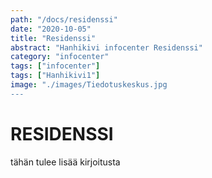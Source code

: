 ```yaml
---
path: "/docs/residenssi"
date: "2020-10-05"
title: "Residenssi"
abstract: "Hanhikivi infocenter Residenssi"
category: "infocenter"
tags: ["infocenter"]
tags: ["Hanhikivi1"]
image: "./images/Tiedotuskeskus.jpg
---
```


# RESIDENSSI

tähän tulee lisää kirjoitusta
